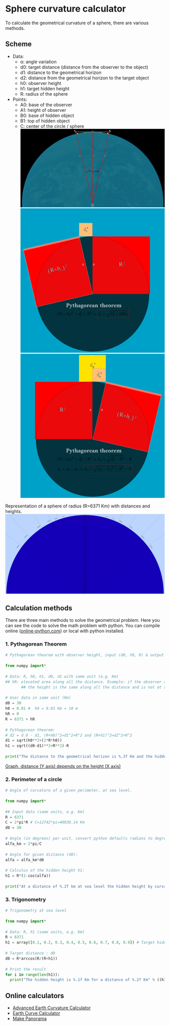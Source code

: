# Sphere curvature calculator
To calculate the geometrical curvature of a sphere, there are various methods.

## Scheme
- Data:
	- α: angle variation
	- d0: target distance (distance from the observer to the object)
	- d1: distance to the geometrical horizon
	- d2: distance from the geometrical horizon to the target object
	- h0: observer height
	- h1: target hidden height
	- R: radius of the sphere
- Points:
	- A0: base of the observer
	- A1: height of observer
	- B0: base of hidden object
	- B1: top of hidden object 
	- C: center of the circle / sphere
![](Earth-calc.png)
![](Earth-pythagorean-th-1.png)
![](Earth-pythagorean-th-2.png)

Representation of a sphere of radius (R=6371 Km) with distances and heights.
![[Sphere-curve-calc]](Sphere-curve-calc.png)

## Calculation methods
There are three main methods to solve the geometrical problem. Here you can see the code to solve the math problem with python. You can compile online ([online-python.com](https://www.online-python.com/)) or local with python installed.

### 1. Pythagorean Theorem
```python
# Pythagorean theorem with observer height, input (d0, h0, R) & output (h1)

from numpy import*

# Data: R, h0, h1, d0, d1 with same unit (e.g. Km)
## hR: elevated area along all the distance. Example: if the observer and object are separated at the shore of a lake at 200 m of altitude, 
       ## the height is the same along all the distance and is not at sea level, so would be hR = 0.2 Km. (Default hR = 0, sea level)

# User data in same unit (Km)
d0 = 30
h0 = 0.01 #  h0 = 0.01 Km = 10 m
hR = 0
R = 6371 + hR

# Pythagorean theorem: 
# d2 = d_0 - d1, (R+h0)^2=d1^2+R^2 and (R+h1)^2=d2^2+R^2
d1 = sqrt(h0**2+(2*R*h0))
h1 = sqrt((d0-d1)**2+R**2)-R

print("The distance to the geometrical horizon is %.3f Km and the hidden height is %.3f Km" % (d1, h1))
```

[Graph, distance (Y axis) depends on the height (X axis)](https://www.desmos.com/calculator/cbdgduxedl)

### 2. Perimeter of a circle
```python
# Angle of curvature of a given perimeter, at sea level.

from numpy import*

## Input data (same units, e.g. Km)
R = 6371
C = 2*pi*R # C=12742*pi=40030.14 Km
d0 = 30

# Angle (in degrees) per unit, convert python defaults radians to degrees
alfa_km = 2*pi/C

# Angle for given distance (d0):
alfa = alfa_km*d0

# Calculus of the hidden height h1:
h1 = R*(1-cos(alfa))

print("At a distance of %.2f km at sea level the hidden height by curvature is %.2f km." % (d0, h1))
```

### 3. Trigonometry
```python
# Trigonometry at sea level

from numpy import*

# Data: R, h1 (same units, e.g. Km)
R = 6371
h1 = array([0.1, 0.2, 0.3, 0.4, 0.5, 0.6, 0.7, 0.8, 0.9]) # Target hidden height

# Target distance : d0
d0 = R*arccos(R/(R+h1))

# Print the result
for i in range(len(h1)):
  print("The hidden height is %.1f Km for a distance of %.2f Km" % ((h1[i], d0[i])))
```

## Online calculators
- [Advanced Earth Curvature Calculator](http://walter.bislins.ch/bloge/index.asp?page=Advanced+Earth+Curvature+Calculator)
- [Earth Curve Calculator](https://dizzib.github.io/earth/curve-calc/?d0=31&h0=10&unit=metric)
- [Make Panorama](https://www.udeuschle.de/panoramas/makepanoramas_en.htm)
